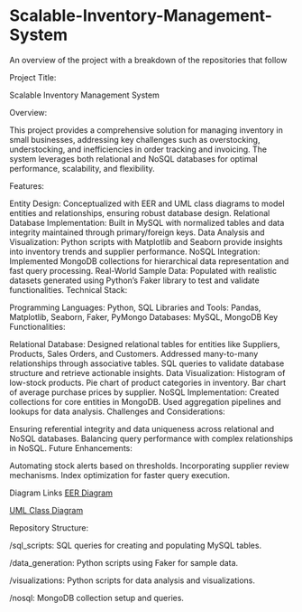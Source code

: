 # Scalable-Inventory-Management-System
An overview of the project with a breakdown of the repositories that follow

Project Title:

Scalable Inventory Management System

Overview:

This project provides a comprehensive solution for managing inventory in small businesses, addressing key challenges such as overstocking, understocking, and inefficiencies in order tracking and invoicing. The system leverages both relational and NoSQL databases for optimal performance, scalability, and flexibility.

Features:

Entity Design: Conceptualized with EER and UML class diagrams to model entities and relationships, ensuring robust database design.
Relational Database Implementation: Built in MySQL with normalized tables and data integrity maintained through primary/foreign keys.
Data Analysis and Visualization: Python scripts with Matplotlib and Seaborn provide insights into inventory trends and supplier performance.
NoSQL Integration: Implemented MongoDB collections for hierarchical data representation and fast query processing.
Real-World Sample Data: Populated with realistic datasets generated using Python’s Faker library to test and validate functionalities.
Technical Stack:

Programming Languages: Python, SQL
Libraries and Tools: Pandas, Matplotlib, Seaborn, Faker, PyMongo
Databases: MySQL, MongoDB
Key Functionalities:

Relational Database:
Designed relational tables for entities like Suppliers, Products, Sales Orders, and Customers.
Addressed many-to-many relationships through associative tables.
SQL queries to validate database structure and retrieve actionable insights.
Data Visualization:
Histogram of low-stock products.
Pie chart of product categories in inventory.
Bar chart of average purchase prices by supplier.
NoSQL Implementation:
Created collections for core entities in MongoDB.
Used aggregation pipelines and lookups for data analysis.
Challenges and Considerations:

Ensuring referential integrity and data uniqueness across relational and NoSQL databases.
Balancing query performance with complex relationships in NoSQL.
Future Enhancements:

Automating stock alerts based on thresholds.
Incorporating supplier review mechanisms.
Index optimization for faster query execution.

Diagram Links
[EER Diagram](https://drive.google.com/file/d/14V0hYe_WkELJt8NoJ3BoR70lky1WEs6m/view?usp=sharing)

[UML Class Diagram](https://drive.google.com/file/d/1Ywtvez0WN6AF_KvXJBlyTlepOMPY1DO-/view?usp=sharing)

Repository Structure:

/sql_scripts: SQL queries for creating and populating MySQL tables.

/data_generation: Python scripts using Faker for sample data.

/visualizations: Python scripts for data analysis and visualizations.

/nosql: MongoDB collection setup and queries.
